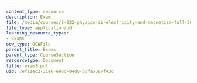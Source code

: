 ```yaml
---
content_type: resource
description: Exam.
file: /media/courses/8-022-physics-ii-electricity-and-magnetism-fall-2006/7ef11ec231e6e98c94d0b3fa5387f43c_exam3.pdf
file_type: application/pdf
learning_resource_types:
- Exams
ocw_type: OCWFile
parent_title: Exams
parent_type: CourseSection
resourcetype: Document
title: exam3.pdf
uid: 7ef11ec2-31e6-e98c-94d0-b3fa5387f43c
---
```


